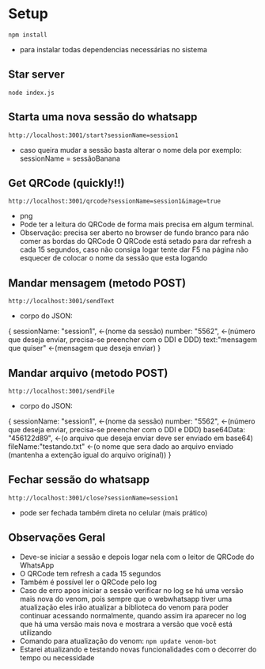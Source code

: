 # Setup

`npm install`
- para instalar todas dependencias necessárias no sistema

## Star server

`node index.js`

## Starta uma nova sessão do whatsapp

`http://localhost:3001/start?sessionName=session1`

- caso queira mudar a sessão basta alterar o nome dela por exemplo: sessionName = sessãoBanana

## Get QRCode (quickly!!)

`http://localhost:3001/qrcode?sessionName=session1&image=true`

- png
- Pode ter a leitura do QRCode de forma mais precisa em algum terminal.
- Observação: precisa ser aberto no browser de fundo branco para não comer as bordas do QRCode
O QRCode está setado para dar refresh a cada 15 segundos, caso não consiga logar tente dar F5 na página não esquecer de colocar o nome da sessão que esta logando

## Mandar mensagem (metodo POST)

`http://localhost:3001/sendText`

- corpo do JSON:

{
    sessionName: "session1", <-(nome da sessão) 
    number: "5562",  <-(número que deseja enviar, precisa-se preencher com o DDI e DDD) 
    text:"mensagem que quiser"  <-(mensagem que deseja enviar) 
}

## Mandar arquivo (metodo POST)

`http://localhost:3001/sendFile`

- corpo do JSON:

{
    sessionName: "session1", <-(nome da sessão) 
    number: "5562",  <-(número que deseja enviar, precisa-se preencher com o DDI e DDD) 
    base64Data: "456122d89",  <-(o arquivo que deseja enviar deve ser enviado em base64) 
    fileName:"testando.txt"  <-(o nome que sera dado ao arquivo enviado (mantenha a extenção igual do arquivo original)) 
}

## Fechar sessão do whatsapp

`http://localhost:3001/close?sessionName=session1`

- pode ser fechada também direta no celular (mais prático)

## Observações Geral

- Deve-se iniciar a sessão e depois logar nela com o leitor de QRCode do WhatsApp
- O QRCode tem refresh a cada 15 segundos
- Também é possível ler o QRCode pelo log
- Caso de erro apos iniciar a sessão verificar no log se há uma versão mais nova do venom, pois sempre que o webwhatsapp tiver uma atualização
eles irão atualizar a biblioteca do venom para poder continuar acessando normalmente, quando assim ira aparecer no log que há uma versão mais nova
e mostrara a versão que você está utilizando
- Comando para atualização do venom:
`npm update venom-bot`
- Estarei atualizando e testando novas funcionalidades com o decorrer do tempo ou necessidade
